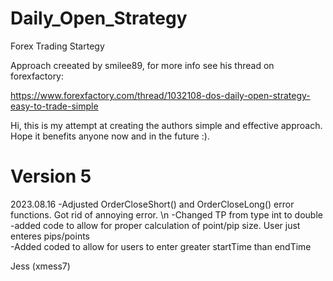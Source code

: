 # Daily_Open_Strategy

Forex Trading Startegy

Approach creeated by smilee89, for more info see his thread on forexfactory:

https://www.forexfactory.com/thread/1032108-dos-daily-open-strategy-easy-to-trade-simple

Hi, this is my attempt at creating the authors simple and effective approach.  Hope it benefits anyone now and in the future :).

# Version 5

2023.08.16
-Adjusted OrderCloseShort() and OrderCloseLong() error functions. Got rid of annoying error. \n 
-Changed TP from type int to double  
-added code to allow for proper calculation of point/pip size.  User just enteres pips/points   
-Added coded to allow for users to enter greater startTime than endTime         

Jess (xmess7)

